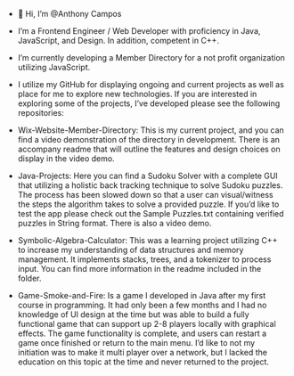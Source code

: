 - 👋 Hi, I’m @Anthony Campos
- I’m a Frontend Engineer / Web Developer with proficiency in Java, JavaScript, and Design. In addition, competent in C++. 
- I’m currently developing a Member Directory for a not profit organization utilizing JavaScript.   
- I utilize my GitHub for displaying ongoing and current projects as well as place for me to explore new technologies. If you are interested in exploring some of the projects, I’ve developed please see the following repositories:

- Wix-Website-Member-Directory: This is my current project, and you can find a video demonstration of the directory in development. There is an accompany readme that will outline the features and design choices on display in the video demo. 

- Java-Projects: Here you can find a Sudoku Solver with a complete GUI that utilizing a holistic back tracking technique to solve Sudoku puzzles. The process has been slowed down so that a user can visual/witness the steps the algorithm takes to solve a provided puzzle. If you’d like to test the app please check out the Sample Puzzles.txt containing verified puzzles in String format. There is also a video demo. 

- Symbolic-Algebra-Calculator: This was a learning project utilizing C++ to increase my understanding of data structures and memory management. It implements stacks, trees, and a tokenizer to process input. You can find more information in the readme included in the folder. 

- Game-Smoke-and-Fire: Is a game I developed in Java after my first course in programming. It had only been a few months and I had no knowledge of UI design at the time but was able to build a fully functional game that can support up 2-8 players locally with graphical effects.  The game functionality is complete, and users can restart a game once finished or return to the main menu. I’d like to not my initiation was to make it multi player over a network, but I lacked the education on this topic at the time and never returned to the project. 



